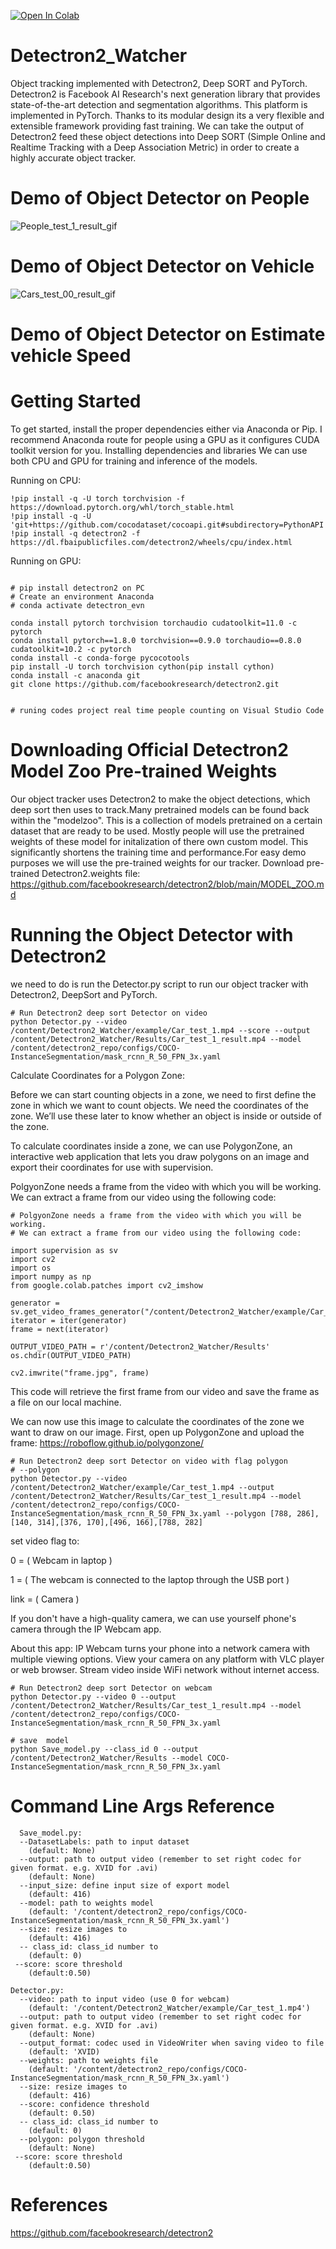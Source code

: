 [![Open In Colab](https://colab.research.google.com/assets/colab-badge.svg)](https://colab.research.google.com/github/Mahmoudi1993/People_Counting_Real_Time_with_Detectron2/blob/main/Project_Real_Time_People_Counting_Using_Detectron2.ipynb)

# Detectron2_Watcher
Object tracking implemented with Detectron2, Deep SORT and PyTorch. Detectron2 is Facebook AI Research's next generation library that provides state-of-the-art detection and segmentation algorithms. This platform is implemented in PyTorch. Thanks to its modular design its a very flexible and extensible framework providing fast training. We can take the output of Detectron2 feed these object detections into Deep SORT (Simple Online and Realtime Tracking with a Deep Association Metric) in order to create a highly accurate object tracker.

# Demo of Object Detector on People

![People_test_1_result_gif](https://github.com/Mahmoudi1993/People_Counting_Real_Time_with_Detectron2/assets/74957886/02924d43-428c-4106-96c1-e76b9408ccbd)



# Demo of Object Detector on Vehicle 

![Cars_test_00_result_gif](https://github.com/Mahmoudi1993/People_Counting_Real_Time_with_Detectron2/assets/74957886/1f7b2591-8672-47c9-adea-96819ef75f91)




# Demo of Object Detector on Estimate vehicle Speed 

# Getting Started
To get started, install the proper dependencies either via Anaconda or Pip. I recommend Anaconda route for people using a GPU as it configures CUDA toolkit version for you.
Installing dependencies and libraries 
We can use both CPU and GPU for training and inference of the models.

Running on CPU:

```
!pip install -q -U torch torchvision -f https://download.pytorch.org/whl/torch_stable.html 
!pip install -q -U 'git+https://github.com/cocodataset/cocoapi.git#subdirectory=PythonAPI'
!pip install -q detectron2 -f https://dl.fbaipublicfiles.com/detectron2/wheels/cpu/index.html
```

Running on GPU:

```

# pip install detectron2 on PC
# Create an environment Anaconda
# conda activate detectron_evn

conda install pytorch torchvision torchaudio cudatoolkit=11.0 -c pytorch
conda install pytorch==1.8.0 torchvision==0.9.0 torchaudio==0.8.0 cudatoolkit=10.2 -c pytorch
conda install -c conda-forge pycocotools
pip install -U torch torchvision cython(pip install cython)
conda install -c anaconda git
git clone https://github.com/facebookresearch/detectron2.git


# runing codes project real time people counting on Visual Studio Code

```

# Downloading Official  Detectron2 Model Zoo Pre-trained Weights
Our object tracker uses Detectron2 to make the object detections, which deep sort then uses to track.Many pretrained models can be found back within the "modelzoo". This is a collection of models pretrained on a certain dataset that are ready to be used. Mostly people will use the pretrained weights of these model for initalization of there own custom model. This significantly shortens the training time and performance.For easy demo purposes we will use the pre-trained weights for our tracker. Download pre-trained Detectron2.weights file: https://github.com/facebookresearch/detectron2/blob/main/MODEL_ZOO.md

# Running the Object Detector with Detectron2
we need to do is run the Detector.py script to run our object tracker with Detectron2, DeepSort and PyTorch.

```
# Run Detectron2 deep sort Detector on video
python Detector.py --video /content/Detectron2_Watcher/example/Car_test_1.mp4 --score --output /content/Detectron2_Watcher/Results/Car_test_1_result.mp4 --model /content/detectron2_repo/configs/COCO-InstanceSegmentation/mask_rcnn_R_50_FPN_3x.yaml
```

Calculate Coordinates for a Polygon Zone:

Before we can start counting objects in a zone, we need to first define the zone in which we want to count objects. 
We need the coordinates of the zone. We’ll use these later to know whether an object is inside or outside of the zone.


To calculate coordinates inside a zone, we can use PolygonZone, 
an interactive web application that lets you draw polygons on an image and export their coordinates for use with supervision.

PolgyonZone needs a frame from the video with which you will be working. We can extract a frame from our video using the following code:

```
# PolgyonZone needs a frame from the video with which you will be working.
# We can extract a frame from our video using the following code:

import supervision as sv
import cv2
import os
import numpy as np
from google.colab.patches import cv2_imshow

generator = sv.get_video_frames_generator("/content/Detectron2_Watcher/example/Car_test_1.mp4")
iterator = iter(generator)
frame = next(iterator)

OUTPUT_VIDEO_PATH = r'/content/Detectron2_Watcher/Results'
os.chdir(OUTPUT_VIDEO_PATH)

cv2.imwrite("frame.jpg", frame)
```

This code will retrieve the first frame from our video and save the frame as a file on our local machine.

We can now use this image to calculate the coordinates of the zone we want to draw on our image. First, open up PolygonZone and upload the frame:
https://roboflow.github.io/polygonzone/

```
# Run Detectron2 deep sort Detector on video with flag polygon
# --polygon
python Detector.py --video /content/Detectron2_Watcher/example/Car_test_1.mp4 --output /content/Detectron2_Watcher/Results/Car_test_1_result.mp4 --model /content/detectron2_repo/configs/COCO-InstanceSegmentation/mask_rcnn_R_50_FPN_3x.yaml --polygon [788, 286],[140, 314],[376, 170],[496, 166],[788, 282]
```

set video flag to:

0 = ( Webcam in laptop )

1 = ( The webcam is connected to the laptop through the USB port )

link = ( Camera )

If you don't have a high-quality camera, we can use  yourself phone's camera through the IP Webcam app.

About this app:
IP Webcam turns your phone into a network camera with multiple viewing options. 
View your camera on any platform with VLC player or web browser. Stream video inside WiFi network without internet access.

```
# Run Detectron2 deep sort Detector on webcam
python Detector.py --video 0 --output /content/Detectron2_Watcher/Results/Car_test_1_result.mp4 --model /content/detectron2_repo/configs/COCO-InstanceSegmentation/mask_rcnn_R_50_FPN_3x.yaml
```

```
# save  model
python Save_model.py --class_id 0 --output /content/Detectron2_Watcher/Results --model COCO-InstanceSegmentation/mask_rcnn_R_50_FPN_3x.yaml
```
# Command Line Args Reference

```
  Save_model.py:
  --DatasetLabels: path to input dataset
    (default: None)
  --output: path to output video (remember to set right codec for given format. e.g. XVID for .avi)
    (default: None)
  --input_size: define input size of export model
    (default: 416)
  --model: path to weights model
    (default: '/content/detectron2_repo/configs/COCO-InstanceSegmentation/mask_rcnn_R_50_FPN_3x.yaml')
  --size: resize images to
    (default: 416)
  -- class_id: class_id number to
    (default: 0)
 --score: score threshold
    (default:0.50)

Detector.py:
  --video: path to input video (use 0 for webcam)
    (default: '/content/Detectron2_Watcher/example/Car_test_1.mp4')
  --output: path to output video (remember to set right codec for given format. e.g. XVID for .avi)
    (default: None)
  --output_format: codec used in VideoWriter when saving video to file
    (default: 'XVID)
  --weights: path to weights file
    (default: '/content/detectron2_repo/configs/COCO-InstanceSegmentation/mask_rcnn_R_50_FPN_3x.yaml')
  --size: resize images to
    (default: 416)
  --score: confidence threshold
    (default: 0.50)
  -- class_id: class_id number to
    (default: 0)
  --polygon: polygon threshold
    (default: None)
 --score: score threshold
    (default:0.50)
```

# References
https://github.com/facebookresearch/detectron2
